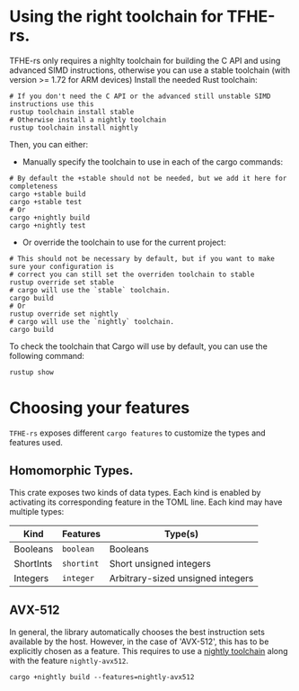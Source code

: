 # Using the right toolchain for TFHE-rs.

TFHE-rs only requires a nighlty toolchain for building the C API and using advanced SIMD instructions, otherwise you can use a stable toolchain (with version >= 1.72 for ARM devices)
Install the needed Rust toolchain:

```shell
# If you don't need the C API or the advanced still unstable SIMD instructions use this
rustup toolchain install stable
# Otherwise install a nightly toolchain
rustup toolchain install nightly
```

Then, you can either:

* Manually specify the toolchain to use in each of the cargo commands:

```shell
# By default the +stable should not be needed, but we add it here for completeness
cargo +stable build
cargo +stable test
# Or
cargo +nightly build
cargo +nightly test
```

* Or override the toolchain to use for the current project:

```shell
# This should not be necessary by default, but if you want to make sure your configuration is
# correct you can still set the overriden toolchain to stable
rustup override set stable
# cargo will use the `stable` toolchain.
cargo build
# Or
rustup override set nightly
# cargo will use the `nightly` toolchain.
cargo build
```

To check the toolchain that Cargo will use by default, you can use the following command:

```shell
rustup show
```


# Choosing your features

`TFHE-rs` exposes different `cargo features` to customize the types and features used.

## Homomorphic Types.

This crate exposes two kinds of data types. Each kind is enabled by activating its corresponding feature in the TOML line. Each kind may have multiple types:

| Kind      | Features   | Type(s)                           |
| --------- | ---------- | --------------------------------- |
| Booleans  | `boolean`  | Booleans                          |
| ShortInts | `shortint` | Short unsigned integers           |
| Integers  | `integer`  | Arbitrary-sized unsigned integers |


## AVX-512

In general, the library automatically chooses the best instruction sets available by the host. However, in the case of 'AVX-512', this has to be explicitly chosen as a feature. This requires to use a [nightly toolchain](#using-tfhe-rs-with-nightly-toolchain) along with the feature `nightly-avx512`.

```shell
cargo +nightly build --features=nightly-avx512
```
